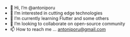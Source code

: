 - 👋 Hi, I’m @antoniporu
- 👀 I’m interested in cutting edge technologies
- 🌱 I’m currently learning Flutter and some others
- 💞️ I’m looking to collaborate on open-source community
- 📫 How to reach me ... antoniporu@gmail.com

<!---
antoniporu/antoniporu is a ✨ special ✨ repository because its `README.md` (this file) appears on your GitHub profile.
You can click the Preview link to take a look at your changes.
--->
